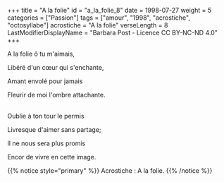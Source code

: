 +++
title = "A la folie"
id = "a_la_folie_8"
date = 1998-07-27
weight = 5
categories = ["Passion"]
tags = ["amour", "1998", "acrostiche", "octosyllabe"]
acrostiche = "A la folie"
verseLength = 8
LastModifierDisplayName = "Barbara Post - Licence CC BY-NC-ND 4.0"
+++

A la folie ô tu m'aimais,

Libéré d'un cœur qui s'enchante,

Amant envolé pour jamais

Fleurir de moi l'ombre attachante.

 \
Oublie à ton tour le permis

Livresque d'aimer sans partage;

Il ne nous sera plus promis

Encor de vivre en cette image.

{{% notice style="primary" %}}
Acrostiche : A la folie.
{{% /notice %}}
